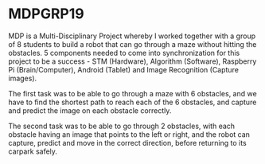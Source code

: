 # MDPGRP19

MDP is a Multi-Disciplinary Project whereby I worked together with a group of 8 students to build a robot that can go through a maze without hitting the obstacles. 5 components needed to come into synchronization for this project to be a success - STM (Hardware), Algorithm (Software), Raspberry Pi (Brain/Computer), Android (Tablet) and Image Recognition (Capture images). 

The first task was to be able to go through a maze with 6 obstacles, and we have to find the shortest path to reach each of the 6 obstacles, and capture and predict the image on each obstacle correctly.

The second task was to be able to go through 2 obstacles, with each obstacle having an image that points to the left or right, and the robot can capture, predict and move in the correct direction, before returning to its carpark safely.
